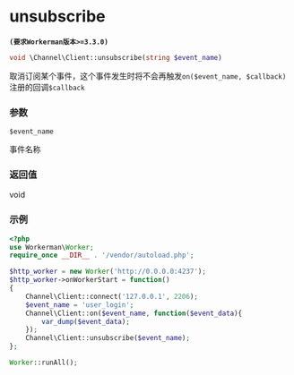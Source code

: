 # unsubscribe
**``` (要求Workerman版本>=3.3.0) ```**

```php
void \Channel\Client::unsubscribe(string $event_name)
```
取消订阅某个事件，这个事件发生时将不会再触发```on($event_name, $callback)```注册的回调```$callback```

### 参数
 ``` $event_name ```

事件名称

### 返回值
void



### 示例
```php
<?php
use Workerman\Worker;
require_once __DIR__ . '/vendor/autoload.php';

$http_worker = new Worker('http://0.0.0.0:4237');
$http_worker->onWorkerStart = function()
{
    Channel\Client::connect('127.0.0.1', 2206);
    $event_name = 'user_login';
    Channel\Client::on($event_name, function($event_data){
        var_dump($event_data);
    });
    Channel\Client::unsubscribe($event_name);
};

Worker::runAll();
```
